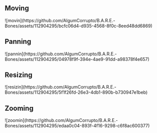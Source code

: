 <h2>Moving</h2>
![movin](https://github.com/AlgumCorrupto/B.A.R.E.-Bones/assets/112904295/bcfc06d4-d935-4568-8f0c-8eed48dd6869)
<h2>Panning</h2>
![pannin](https://github.com/AlgumCorrupto/B.A.R.E.-Bones/assets/112904295/04978f9f-394e-4ae9-91dd-a98378f4e657)
<h2>Resizing</h2>
![resizin](https://github.com/AlgumCorrupto/B.A.R.E.-Bones/assets/112904295/5f1f26fd-26e3-4db1-890b-b730947e1beb)
<h2>Zooming</h2>
![zoomin](https://github.com/AlgumCorrupto/B.A.R.E.-Bones/assets/112904295/edaa0c04-893f-4f16-9298-c6f8ac600377)
